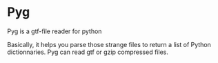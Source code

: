 # Pyg
Pyg is a gtf-file reader for python

Basically, it helps you parse those strange files to return a list of Python dictionnaries.
Pyg can read gtf or gzip compressed files.
